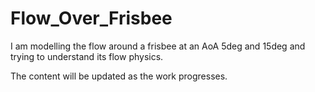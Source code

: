 # Flow_Over_Frisbee

I am modelling the flow around a frisbee at an AoA 5deg and 15deg and trying to understand its flow physics.

The content will be updated as the work progresses.
